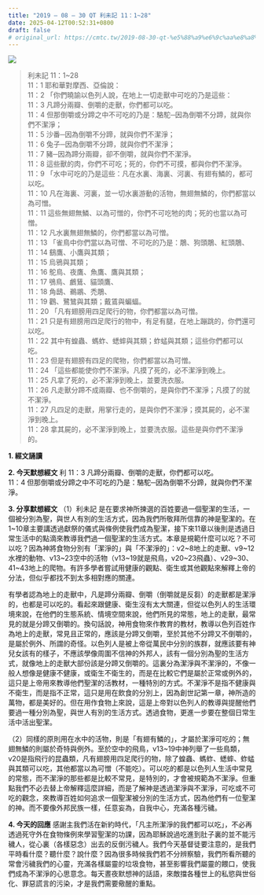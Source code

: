 ```yaml
---
title: "2019 – 08 – 30 QT 利未記 11：1~28"
date: 2025-04-12T00:52:31+0800
draft: false
# original_url: https://cmtc.tw/2019-08-30-qt-%e5%88%a9%e6%9c%aa%e8%a8%98-11%ef%bc%9a128
---
```


![](/images/qt.jpg)
> 利未記 11：1\~28  
> 11：1 耶和華對摩西、亞倫說：  
> 11：2 「你們曉諭以色列人說，在地上一切走獸中可吃的乃是這些：  
> 11：3 凡蹄分兩瓣、倒嚼的走獸，你們都可以吃。  
> 11：4 但那倒嚼或分蹄之中不可吃的乃是：駱駝─因為倒嚼不分蹄，就與你們不潔淨；  
> 11：5 沙番─因為倒嚼不分蹄，就與你們不潔淨；  
> 11：6 兔子─因為倒嚼不分蹄，就與你們不潔淨；  
> 11：7 豬─因為蹄分兩瓣，卻不倒嚼，就與你們不潔淨。  
> 11：8 這些獸的肉，你們不可吃；死的，你們不可摸，都與你們不潔淨。  
> 11：9 「水中可吃的乃是這些：凡在水裏、海裏、河裏、有翅有鱗的，都可以吃。  
> 11：10 凡在海裏、河裏，並一切水裏游動的活物，無翅無鱗的，你們都當以為可憎。  
> 11：11 這些無翅無鱗、以為可憎的，你們不可吃牠的肉；死的也當以為可憎。  
> 11：12 凡水裏無翅無鱗的，你們都當以為可憎。  
> 11：13 「雀鳥中你們當以為可憎、不可吃的乃是：鵰、狗頭鵰、紅頭鵰、  
> 11：14 鷂鷹、小鷹與其類；  
> 11：15 烏鴉與其類；  
> 11：16 鴕鳥、夜鷹、魚鷹、鷹與其類；  
> 11：17 鴞鳥、鸕鶿、貓頭鷹、  
> 11：18 角鴟、鵜鶘、禿鵰、  
> 11：19 鸛、鷺鷥與其類；戴鵀與蝙蝠。  
> 11：20 「凡有翅膀用四足爬行的物，你們都當以為可憎。  
> 11：21 只是有翅膀用四足爬行的物中，有足有腿，在地上蹦跳的，你們還可以吃。  
> 11：22 其中有蝗蟲、螞蚱、蟋蟀與其類；蚱蜢與其類；這些你們都可以吃。  
> 11：23 但是有翅膀有四足的爬物，你們都當以為可憎。  
> 11：24 「這些都能使你們不潔淨。凡摸了死的，必不潔淨到晚上。  
> 11：25 凡拿了死的，必不潔淨到晚上，並要洗衣服。  
> 11：26 凡走獸分蹄不成兩瓣、也不倒嚼的，是與你們不潔淨；凡摸了的就不潔淨。  
> 11：27 凡四足的走獸，用掌行走的，是與你們不潔淨；摸其屍的，必不潔淨到晚上。  
> 11：28 拿其屍的，必不潔淨到晚上，並要洗衣服。這些是與你們不潔淨的。

**1. 經文誦讀**

**2.  今天默想經文**
利 11：3 凡蹄分兩瓣、倒嚼的走獸，你們都可以吃。  
11：4 但那倒嚼或分蹄之中不可吃的乃是：駱駝─因為倒嚼不分蹄，就與你們不潔淨。

**3. 分享默想經文**
（1）利未記 是在要求神所揀選的百姓要過一個聖潔的生活，一個被分別為聖，與世人有別的生活方式，因為我們所敬拜所信靠的神是聖潔的。在1\~10章主要講透過獻祭的儀式與條例使我們成為聖潔，接下來11章以後則是透過日常生活中的點滴來教導我們過一個聖潔的生活方式。本章是規範什麼可以吃？不可以吃？因為神將食物分別有「潔淨的」與「不潔淨的」：v2\~8地上的走獸、v9\~12水裡的動物、v13\~23空中的活物（v13\~19就是飛鳥，v20\~23飛蟲）、v29\~30、41\~43地上的爬物。有許多學者嘗試用健康的觀點、衛生或其他觀點來解釋上帝的分法，但似乎都找不到太多相對應的關連。

有學者認為地上的走獸中，凡是蹄分兩瓣、倒嚼（倒嚼就是反芻）的走獸都是潔淨的，也都是可以吃的。看起來跟健康、衛生沒有太大關連，但從以色列人的生活環境來說，在他們的生態系統、情境空間來說，他們所見的常態，地上的走獸，最常見的就是分蹄又倒嚼的。換句話說，神用食物來作教育的教材，教導以色列百姓作為地上的走獸，常見且正常的，應該是分蹄又倒嚼，至於其他不分蹄又不倒嚼的，是屬於例外、所謂的奇怪。以色列人是被上帝從萬民中分別的族群，就應該要有神兒女該有的樣子，不應該學像周圍不信神的外邦人，該有一個分別為聖的生活方式，就像地上的走獸大部份該是分蹄又倒嚼的。這裏分為潔淨與不潔淨的，不像一般人想像是健康不健康，或衛生不衛生的，而是在比較它們是屬於正常或例外的，這只是上帝用來教導他們聖潔的活教材，一種特別的方式。不潔淨不是指不健康與不衛生，而是指不正常，這只是用在飲食的分別上，因為創世記第一章，神所造的萬物，都是美好的。但在用作食物上來說，這是上帝對以色列人的教導與提醒他們要過一種分別為聖，與世人有別的生活方式。透過食物，更進一步要在整個日常生活中活出聖潔。

（2）同樣的原則用在水中的活物，則是「有翅有鱗的」，才屬於潔淨可吃的；無翅無鱗的則屬於奇特與例外。至於空中的飛鳥，v13\~19中神列舉了一些鳥類，v20是指飛行的昆蟲類，凡有翅膀用四足爬行的物，除了蝗蟲、螞蚱、蟋蟀、蚱蜢與其類可以吃，其他都當以為可憎（不能吃）。可以吃的都是以色列人生活中常見的常態，而不潔淨的那些都是比較不常見，是特別的，才會被規範為不潔淨。但重點我們不必去替上帝解釋這麼詳細，而是了解神是透過潔淨與不潔淨，可吃或不可吃的觀念，來教導百姓如何追求一個聖潔被分別的生活方式，因為他們有一位聖潔的神。而不要像外邦民族一樣，任意妄為，自我中心，充滿各種污穢。

**4. 今天的回應**
感謝主我們活在新約時代，「凡主所潔淨的我們都可以吃」，不必再透過死守外在食物條例來學習聖潔的功課，因為耶穌說過吃進到肚子裏的並不能污穢人，從心裏（各樣惡念）出去的反倒污穢人。我們今天基督徒要注意的，是我們平時看什麼？聽什麼？說什麼？因為很多時候我們若不分辨察驗，我們所看所聽的常會污穢我們的心靈，充滿各樣屬靈的垃圾食物，甚至影響我們屬靈的餵口，使我們成為不潔淨的心思意念。每天晝夜默想神的話語，來敵擋各種世上的私慾與世俗化、罪惡謊言的污染，才是我們需要儆醒的重點。
